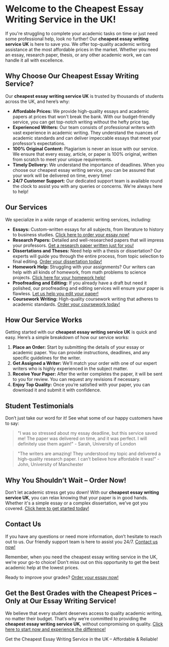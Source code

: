 <h1>Welcome to the Cheapest Essay Writing Service in the UK!</h1>

<p>If you're struggling to complete your academic tasks on time or just need some professional help, look no further! Our <strong>cheapest essay writing service UK</strong> is here to save you. We offer top-quality academic writing assistance at the most affordable prices in the market. Whether you need an essay, research paper, thesis, or any other academic work, we can handle it all with excellence.</p>

<h2>Why Choose Our Cheapest Essay Writing Service?</h2>

<p>Our <strong>cheapest essay writing service UK</strong> is trusted by thousands of students across the UK, and here’s why:</p>

<ul>
    <li><strong>Affordable Prices:</strong> We provide high-quality essays and academic papers at prices that won't break the bank. With our budget-friendly service, you can get top-notch writing without the hefty price tag.</li>
    <li><strong>Experienced Writers:</strong> Our team consists of professional writers with vast experience in academic writing. They understand the nuances of academic standards and can deliver impeccable essays that meet your professor’s expectations.</li>
    <li><strong>100% Original Content:</strong> Plagiarism is never an issue with our service. We ensure that every essay, article, or paper is 100% original, written from scratch to meet your unique requirements.</li>
    <li><strong>Timely Delivery:</strong> We understand the importance of deadlines. When you choose our cheapest essay writing service, you can be assured that your work will be delivered on time, every time!</li>
    <li><strong>24/7 Customer Support:</strong> Our dedicated support team is available round the clock to assist you with any queries or concerns. We're always here to help!</li>
</ul>

<h2>Our Services</h2>

<p>We specialize in a wide range of academic writing services, including:</p>

<ul>
    <li><strong>Essays:</strong> Custom-written essays for all subjects, from literature to history to business studies. <a href="https://tinyurl.com/topessay?keyword=cheapest+essay+writing+service+uk" target="_blank">Click here to order your essay now!</a></li>
    <li><strong>Research Papers:</strong> Detailed and well-researched papers that will impress your professors. <a href="https://tinyurl.com/topessay?keyword=cheapest+essay+writing+service+uk" target="_blank">Get a research paper written just for you!</a></li>
    <li><strong>Dissertations and Theses:</strong> Need help with a thesis or dissertation? Our experts will guide you through the entire process, from topic selection to final editing. <a href="https://tinyurl.com/topessay?keyword=cheapest+essay+writing+service+uk" target="_blank">Order your dissertation today!</a></li>
    <li><strong>Homework Help:</strong> Struggling with your assignments? Our writers can help with all kinds of homework, from math problems to science projects. <a href="https://tinyurl.com/topessay?keyword=cheapest+essay+writing+service+uk" target="_blank">Click here for your homework help!</a></li>
    <li><strong>Proofreading and Editing:</strong> If you already have a draft but need it polished, our proofreading and editing services will ensure your paper is flawless. <a href="https://tinyurl.com/topessay?keyword=cheapest+essay+writing+service+uk" target="_blank">Let us help you edit your paper!</a></li>
    <li><strong>Coursework Writing:</strong> High-quality coursework writing that adheres to academic standards. <a href="https://tinyurl.com/topessay?keyword=cheapest+essay+writing+service+uk" target="_blank">Order your coursework today!</a></li>
</ul>

<h2>How Our Service Works</h2>

<p>Getting started with our <strong>cheapest essay writing service UK</strong> is quick and easy. Here’s a simple breakdown of how our service works:</p>

<ol>
    <li><strong>Place an Order:</strong> Start by submitting the details of your essay or academic paper. You can provide instructions, deadlines, and any specific guidelines for the writer.</li>
    <li><strong>Get Assigned a Writer:</strong> We’ll match your order with one of our expert writers who is highly experienced in the subject matter.</li>
    <li><strong>Receive Your Paper:</strong> After the writer completes the paper, it will be sent to you for review. You can request any revisions if necessary.</li>
    <li><strong>Enjoy Top Quality:</strong> Once you’re satisfied with your paper, you can download it and submit it with confidence.</li>
</ol>

<h2>Student Testimonials</h2>

<p>Don’t just take our word for it! See what some of our happy customers have to say:</p>

<blockquote>
    <p>"I was so stressed about my essay deadline, but this service saved me! The paper was delivered on time, and it was perfect. I will definitely use them again!" - Sarah, University of London</p>
</blockquote>

<blockquote>
    <p>"The writers are amazing! They understood my topic and delivered a high-quality research paper. I can’t believe how affordable it was!" - John, University of Manchester</p>
</blockquote>

<h2>Why You Shouldn’t Wait – Order Now!</h2>

<p>Don’t let academic stress get you down! With our <strong>cheapest essay writing service UK</strong>, you can relax knowing that your paper is in good hands. Whether it's a simple essay or a complex dissertation, we’ve got you covered. <a href="https://tinyurl.com/topessay?keyword=cheapest+essay+writing+service+uk" target="_blank">Click here to get started today!</a></p>

<h2>Contact Us</h2>

<p>If you have any questions or need more information, don’t hesitate to reach out to us. Our friendly support team is here to assist you 24/7. <a href="https://tinyurl.com/topessay?keyword=cheapest+essay+writing+service+uk" target="_blank">Contact us now!</a></p>

<p>Remember, when you need the cheapest essay writing service in the UK, we’re your go-to choice! Don’t miss out on this opportunity to get the best academic help at the lowest prices.</p>

<p>Ready to improve your grades? <a href="https://tinyurl.com/topessay?keyword=cheapest+essay+writing+service+uk" target="_blank">Order your essay now!</a></p>

<h2>Get the Best Grades with the Cheapest Prices – Only at Our Essay Writing Service!</h2>

<p>We believe that every student deserves access to quality academic writing, no matter their budget. That’s why we’re committed to providing the <strong>cheapest essay writing service UK</strong>, without compromising on quality. <a href="https://tinyurl.com/topessay?keyword=cheapest+essay+writing+service+uk" target="_blank">Click here to start now and experience the difference!</a></p>
Get the Cheapest Essay Writing Service in the UK – Affordable &amp; Reliable!
